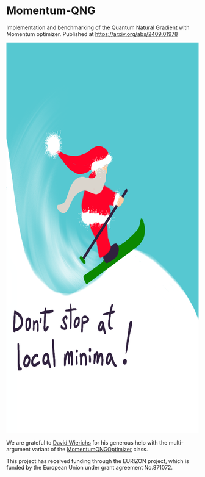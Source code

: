 # Momentum-QNG
Implementation and benchmarking of the Quantum Natural Gradient with Momentum optimizer. Published at https://arxiv.org/abs/2409.01978

<img src="Santa.png" width=768 height=1024 />

We are grateful to [David Wierichs](mailto:david.wierichs@xanadu.ai) for his generous help with the multi-argument variant of the [MomentumQNGOptimizer](https://github.com/borbysh/Momentum-QNG/blob/main/momentum_qng.py) class.

This project has received funding through the EURIZON project, which is funded by the European Union
under grant agreement No.871072.
